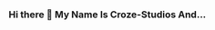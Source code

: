 ### Hi there 👋 My Name Is Croze-Studios And... 

<!--

- 🔭 I’m currently working on ... Minecraft Bedrock Add-ons
- 🌱 I’m currently learning ... JSON, PHP, HTML, JS
- 👯 I’m looking to collaborate on ... SCP+ Additions (MY SCP ADD-ON)
- 🤔 I’m looking for help with ... Blockbench Modeling.
- 💬 Ask me about ... Coding, Animating, Anything
- 📫 How to reach me: ... DISCORD: Croze Studios#9694
- ⚡ Fun fact: ... I Can Code Fast!
-->
